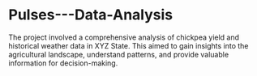 # Pulses---Data-Analysis
The project involved a comprehensive analysis of chickpea yield and historical weather data in XYZ State. This aimed to gain insights into the agricultural landscape, understand patterns, and provide valuable information for decision-making.
